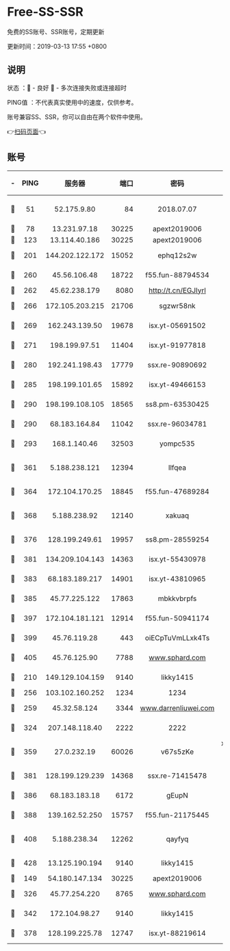 # Free-SS-SSR

免费的SS账号、SSR账号，定期更新

更新时间：2019-03-13 17:55 +0800

## 说明

状态     ：🙂 - 良好 🙁 - 多次连接失败或连接超时

PING值   ：不代表真实使用中的速度，仅供参考。

账号兼容SS、SSR，你可以自由在两个软件中使用。

👉[扫码页面](https://liesauer.github.io/Free-SS-SSR/)👈

## 账号

|-|PING|服务器|端口|密码|加密方式|区域|
|:----:|:----:|:-----:|-----:|:----:|:----:|:----:|
|🙂|51|52.175.9.80|84|2018.07.07|chacha20-ietf-poly1305|HK|
|🙂|78|13.231.97.18|30225|apext2019006|chacha20|JP|
|🙂|123|13.114.40.186|30225|apext2019006|chacha20|JP|
|🙂|201|144.202.122.172|15052|ephq12s2w|aes-256-cfb|US|
|🙂|260|45.56.106.48|18722|f55.fun-88794534|aes-256-cfb|US|
|🙂|262|45.62.238.179|8080|http://t.cn/EGJIyrl|rc4-md5|CA|
|🙂|266|172.105.203.215|21706|sgzwr58nk|aes-256-cfb|JP|
|🙂|269|162.243.139.50|19678|isx.yt-05691502|aes-256-cfb|US|
|🙂|271|198.199.97.51|11404|isx.yt-91977818|aes-256-cfb|US|
|🙂|280|192.241.198.43|17779|ssx.re-90890692|aes-256-cfb|US|
|🙂|285|198.199.101.65|15892|isx.yt-49466153|aes-256-cfb|US|
|🙂|290|198.199.108.105|18565|ss8.pm-63530425|aes-256-cfb|US|
|🙂|290|68.183.164.84|11042|ssx.re-96034781|aes-256-cfb|US|
|🙂|293|168.1.140.46|32503|yompc535|aes-256-cfb|AU|
|🙂|361|5.188.238.121|12394|llfqea|chacha20-ietf-poly1305|BR|
|🙂|364|172.104.170.25|18845|f55.fun-47689284|aes-256-cfb|SG|
|🙂|368|5.188.238.92|12140|xakuaq|chacha20-ietf-poly1305|BR|
|🙂|376|128.199.249.61|19957|ss8.pm-28559254|aes-256-cfb|SG|
|🙂|381|134.209.104.143|14363|isx.yt-55430978|aes-256-cfb|SG|
|🙂|383|68.183.189.217|14901|isx.yt-43810965|aes-256-cfb|SG|
|🙂|385|45.77.225.122|17863|mbkkvbrpfs|aes-256-cfb|GB|
|🙂|397|172.104.181.121|12914|f55.fun-50941174|aes-256-cfb|SG|
|🙂|399|45.76.119.28|443|oiECpTuVmLLxk4Ts|aes-256-cfb|AU|
|🙂|405|45.76.125.90|7788|www.sphard.com|aes-256-cfb|AU|
|🙂|210|149.129.104.159|9140|likky1415|aes-256-cfb|HK|
|🙂|256|103.102.160.252|1234|1234|rc4-md5|JP|
|🙂|259|45.32.58.124|3344|www.darrenliuwei.com|aes-256-cfb|JP|
|🙂|324|207.148.118.40|2222|2222|aes-256-cfb|SG|
|🙂|359|27.0.232.19|60026|v67s5zKe|xchacha20-ietf-poly1305|HK|
|🙂|381|128.199.129.239|14368|ssx.re-71415478|aes-256-cfb|SG|
|🙂|386|68.183.183.18|6172|gEupN|aes-256-cfb|SG|
|🙂|388|139.162.52.250|15757|f55.fun-21175445|aes-256-cfb|SG|
|🙂|408|5.188.238.34|12262|qayfyq|chacha20-ietf-poly1305|BR|
|🙂|428|13.125.190.194|9140|likky1415|aes-256-cfb|KR|
|🙁|149|54.180.147.134|30225|apext2019006|chacha20|KR|
|🙁|326|45.77.254.220|8765|www.sphard.com|aes-256-cfb|SG|
|🙁|342|172.104.98.27|9140|likky1415|aes-256-cfb|JP|
|🙁|378|128.199.225.78|12747|isx.yt-88219614|aes-256-cfb|SG|
